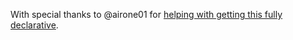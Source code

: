 With special thanks to @airone01 for [helping with getting this fully declarative](https://github.com/NixOS/nixpkgs/issues/14671#issuecomment-2316411251).

